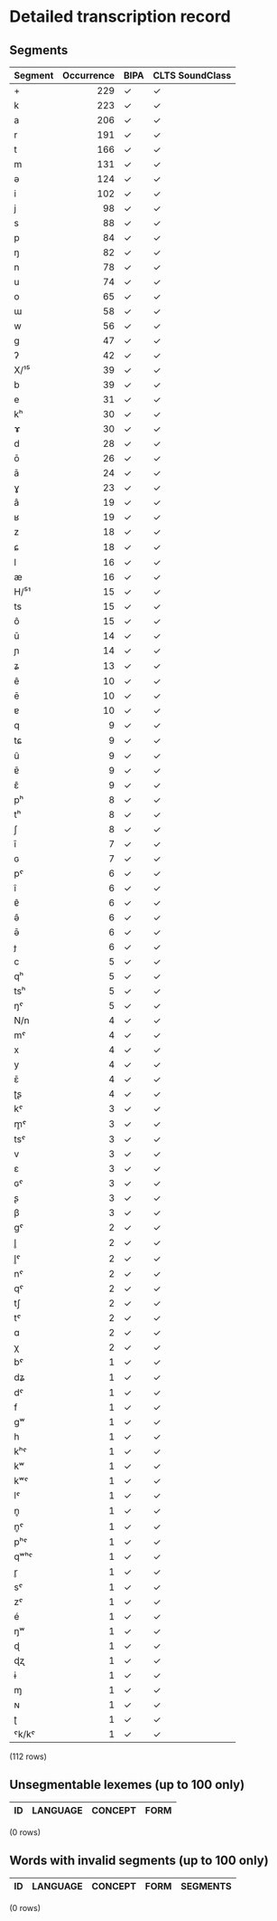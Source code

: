
# Detailed transcription record

## Segments

| Segment | Occurrence | BIPA | CLTS SoundClass |
|:----------|-------------:|:-------|:------------------|
| + | 229 | ✓ | ✓ |
| k | 223 | ✓ | ✓ |
| a | 206 | ✓ | ✓ |
| r | 191 | ✓ | ✓ |
| t | 166 | ✓ | ✓ |
| m | 131 | ✓ | ✓ |
| ə | 124 | ✓ | ✓ |
| i | 102 | ✓ | ✓ |
| j | 98 | ✓ | ✓ |
| s | 88 | ✓ | ✓ |
| p | 84 | ✓ | ✓ |
| ŋ | 82 | ✓ | ✓ |
| n | 78 | ✓ | ✓ |
| u | 74 | ✓ | ✓ |
| o | 65 | ✓ | ✓ |
| ɯ | 58 | ✓ | ✓ |
| w | 56 | ✓ | ✓ |
| g | 47 | ✓ | ✓ |
| ʔ | 42 | ✓ | ✓ |
| X/¹⁵ | 39 | ✓ | ✓ |
| b | 39 | ✓ | ✓ |
| e | 31 | ✓ | ✓ |
| kʰ | 30 | ✓ | ✓ |
| ɤ | 30 | ✓ | ✓ |
| d | 28 | ✓ | ✓ |
| ō | 26 | ✓ | ✓ |
| ā | 24 | ✓ | ✓ |
| ɣ | 23 | ✓ | ✓ |
| â | 19 | ✓ | ✓ |
| ʁ | 19 | ✓ | ✓ |
| z | 18 | ✓ | ✓ |
| ɕ | 18 | ✓ | ✓ |
| l | 16 | ✓ | ✓ |
| æ | 16 | ✓ | ✓ |
| H/⁵¹ | 15 | ✓ | ✓ |
| ts | 15 | ✓ | ✓ |
| ô | 15 | ✓ | ✓ |
| ū | 14 | ✓ | ✓ |
| ɲ | 14 | ✓ | ✓ |
| ʑ | 13 | ✓ | ✓ |
| ê | 10 | ✓ | ✓ |
| ē | 10 | ✓ | ✓ |
| ɐ | 10 | ✓ | ✓ |
| q | 9 | ✓ | ✓ |
| tɕ | 9 | ✓ | ✓ |
| û | 9 | ✓ | ✓ |
| ɐ̄ | 9 | ✓ | ✓ |
| ɛ̂ | 9 | ✓ | ✓ |
| pʰ | 8 | ✓ | ✓ |
| tʰ | 8 | ✓ | ✓ |
| ʃ | 8 | ✓ | ✓ |
| ī | 7 | ✓ | ✓ |
| ɢ | 7 | ✓ | ✓ |
| pˤ | 6 | ✓ | ✓ |
| î | 6 | ✓ | ✓ |
| ɐ̂ | 6 | ✓ | ✓ |
| ə̂ | 6 | ✓ | ✓ |
| ə̄ | 6 | ✓ | ✓ |
| ɟ | 6 | ✓ | ✓ |
| c | 5 | ✓ | ✓ |
| qʰ | 5 | ✓ | ✓ |
| tsʰ | 5 | ✓ | ✓ |
| ŋˤ | 5 | ✓ | ✓ |
| N/n | 4 | ✓ | ✓ |
| mˤ | 4 | ✓ | ✓ |
| x | 4 | ✓ | ✓ |
| y | 4 | ✓ | ✓ |
| ɛ̄ | 4 | ✓ | ✓ |
| ʈʂ | 4 | ✓ | ✓ |
| kˤ | 3 | ✓ | ✓ |
| m̥ˤ | 3 | ✓ | ✓ |
| tsˤ | 3 | ✓ | ✓ |
| v | 3 | ✓ | ✓ |
| ɛ | 3 | ✓ | ✓ |
| ɢˤ | 3 | ✓ | ✓ |
| ʂ | 3 | ✓ | ✓ |
| β | 3 | ✓ | ✓ |
| gˤ | 2 | ✓ | ✓ |
| l̥ | 2 | ✓ | ✓ |
| l̥ˤ | 2 | ✓ | ✓ |
| nˤ | 2 | ✓ | ✓ |
| qˤ | 2 | ✓ | ✓ |
| tʃ | 2 | ✓ | ✓ |
| tˤ | 2 | ✓ | ✓ |
| ɑ | 2 | ✓ | ✓ |
| χ | 2 | ✓ | ✓ |
| bˤ | 1 | ✓ | ✓ |
| dʑ | 1 | ✓ | ✓ |
| dˤ | 1 | ✓ | ✓ |
| f | 1 | ✓ | ✓ |
| gʷ | 1 | ✓ | ✓ |
| h | 1 | ✓ | ✓ |
| kʰˤ | 1 | ✓ | ✓ |
| kʷ | 1 | ✓ | ✓ |
| kʷˤ | 1 | ✓ | ✓ |
| lˤ | 1 | ✓ | ✓ |
| n̥ | 1 | ✓ | ✓ |
| n̥ˤ | 1 | ✓ | ✓ |
| pʰˤ | 1 | ✓ | ✓ |
| qʷʰˤ | 1 | ✓ | ✓ |
| r̥ | 1 | ✓ | ✓ |
| sˤ | 1 | ✓ | ✓ |
| zˤ | 1 | ✓ | ✓ |
| é | 1 | ✓ | ✓ |
| ŋʷ | 1 | ✓ | ✓ |
| ɖ | 1 | ✓ | ✓ |
| ɖʐ | 1 | ✓ | ✓ |
| ɨ | 1 | ✓ | ✓ |
| ɱ | 1 | ✓ | ✓ |
| ɴ | 1 | ✓ | ✓ |
| ʈ | 1 | ✓ | ✓ |
| ˤk/kˤ | 1 | ✓ | ✓ |

(112 rows)



## Unsegmentable lexemes (up to 100 only)

| ID | LANGUAGE | CONCEPT | FORM |
|------|------------|-----------|--------|

(0 rows)



## Words with invalid segments (up to 100 only)

| ID | LANGUAGE | CONCEPT | FORM | SEGMENTS |
|------|------------|-----------|--------|------------|

(0 rows)


